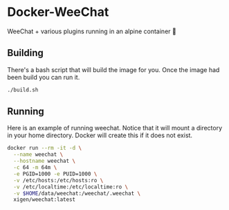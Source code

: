 # Docker-WeeChat
WeeChat + various plugins running in an alpine container 🐋

## Building
There's a bash script that will build the image for you. Once the image had been build you can run it.
```sh
./build.sh
```

## Running
Here is an example of running weechat. Notice that it will mount a directory in your home directory. Docker will create this if it does not exist.

```sh
docker run --rm -it -d \
  --name weechat \
  --hostname weechat \
  -c 64 -m 64m \
  -e PGID=1000 -e PUID=1000 \
  -v /etc/hosts:/etc/hosts:ro \
  -v /etc/localtime:/etc/localtime:ro \
  -v $HOME/data/weechat:/weechat/.weechat \
  xigen/weechat:latest
```
